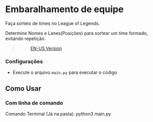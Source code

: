 # Embaralhamento de equipe

Faça sorteio de times no League of Legends.

Determine Nomes e Lanes(Posições) para sortear um time formado, evitando repetição.

>> [EN-US Version](README.md)

### Configurações

- Execute o arquivo `main.py` para executar o código

## Como Usar

### Com linha de comando

Comando Terminal (Já na pasta): python3 main.py
